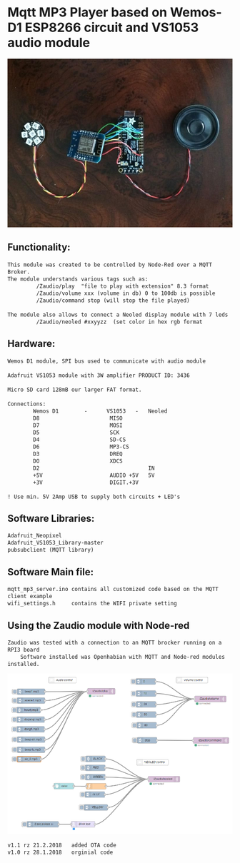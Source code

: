 # Mqtt MP3 Player based on Wemos-D1 ESP8266 circuit and VS1053 audio module

![alt text](https://github.com/rolfz/Mqtt_MP3_Server/blob/master/doc/IMG_6189.jpg)

## Functionality:

	This module was created to be controlled by Node-Red over a MQTT Broker.
	The module understands various tags such as:
			 /Zaudio/play  "file to play with extension" 8.3 format
			 /Zaudio/volume xxx (volume in db) 0 to 100db is possible
			 /Zaudio/command stop (will stop the file played)
			
	The module also allows to connect a Neoled display module with 7 leds
			 /Zaudio/neoled #xxyyzz  (set color in hex rgb format

## Hardware:
	Wemos D1 module, SPI bus used to communicate with audio module
	
	Adafruit VS1053 module with 3W amplifier PRODUCT ID: 3436
	
	Micro SD card 128mB our larger FAT format.
	
	Connections:
			Wemos D1		-      VS1053   -   Neoled
			D8						MISO
			D7						MOSI
			D5						SCK
			D4						SD-CS
			D6						MP3-CS
			D3						DREQ
			DO						XDCS
			D2									IN
			+5V						AUDIO +5V	5V
			+3V						DIGIT.+3V
	
	! Use min. 5V 2Amp USB to supply both circuits + LED's
		
## Software Libraries:

	Adafruit_Neopixel
	Adafruit_VS1053_Library-master
	pubsubclient (MQTT library)
	
## Software Main file:
	mqtt_mp3_server.ino contains all customized code based on the MQTT client example
	wifi_settings.h 	contains the WIFI private setting
	
	
## Using the Zaudio module with Node-red
	Zaudio was tested with a connection to an MQTT brocker running on a RPI3 board
		Software installed was Openhabian with MQTT and Node-red modules installed.
		
![alt text](https://github.com/rolfz/Mqtt_MP3_Server/blob/master/doc/node-red-pic.PNG)
		
	

	v1.1 rz 21.2.2018	added OTA code
	v1.0 rz 28.1.2018   orginial code	